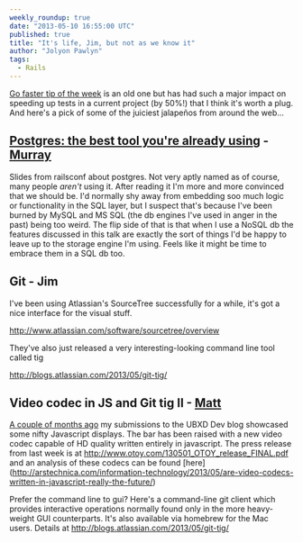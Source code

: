 ```yaml
---
weekly_roundup: true
date: "2013-05-10 16:55:00 UTC"
published: true
title: "It's life, Jim, but not as we know it"
author: "Jolyon Pawlyn"
tags:
  - Rails
---
```


[Go faster tip of the week](http://ariejan.net/2011/09/24/rspec-speed-up-by-tweaking-ruby-garbage-collection/) is an old one but has had such a major impact on speeding up tests in a current project (by 50%!) that I think it's worth a plug. And here's a pick of some of the juiciest jalapeños from around the web...

## [Postgres: the best tool you're already using](http://adamsanderson.github.io/railsconf_2013/)  - [Murray](/people/murray-steele)

Slides from railsconf about postgres.  Not very aptly named as of course, many people *aren't* using it.  After reading it I'm more and more convinced that we should be.  I'd normally shy away from embedding soo much logic or functionality in the SQL layer, but I suspect that's because I've been burned by MySQL and MS SQL (the db engines I've used in anger in the past) being too weird.  The flip side of that is that when I use a NoSQL db the features discussed in this talk are exactly the sort of things I'd be happy to leave up to the storage engine I'm using.  Feels like it might be time to embrace them in a SQL db too.

## Git   - Jim

I've been using Atlassian's SourceTree successfully for a while, it's got a nice interface for the visual stuff.

http://www.atlassian.com/software/sourcetree/overview

They've also just released a very interesting-looking command line tool called tig

http://blogs.atlassian.com/2013/05/git-tig/

## Video codec in JS and Git tig II - [Matt](/people/matt-peperell)

[A couple of months ago](http://www.unboxedconsulting.com/blog/improve-your-week-with-this-1-weird-old-tip) my submissions to the UBXD Dev blog showcased some nifty Javascript displays. The bar has been raised with a new video codec capable of HD quality written entirely in javascript.  The press release from last week is at http://www.otoy.com/130501_OTOY_release_FINAL.pdf and an analysis of these codecs can be found [here] (http://arstechnica.com/information-technology/2013/05/are-video-codecs-written-in-javascript-really-the-future/)

Prefer the command line to gui? Here's a command-line git client which provides interactive operations normally found only in the more heavy-weight GUI counterparts. It's also available via homebrew for the Mac users. Details at http://blogs.atlassian.com/2013/05/git-tig/
